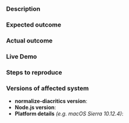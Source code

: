 ### Description

<!-- Example: The `normalize-diacritics` does not work correctly. -->

### Expected outcome

<!-- Example: It does not work correctly. -->

### Actual outcome

<!-- Example: It works expected without any errors. -->

### Live Demo

<!-- Example: https://runkit.com/motss/normalize-diacritics -->

### Steps to reproduce

<!-- Example

1. Install and use `normalize-diacritics`.

2. Run the code snippet to see the error.

-->

### Versions of affected system

- **normalize-diacritics version**:
- **Node.js version**:
- **Platform details** _(e.g. macOS Sierra 10.12.4)_:
